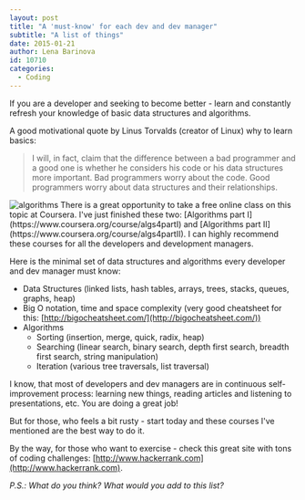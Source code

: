 ```yaml
---
layout: post
title: "A 'must-know' for each dev and dev manager"
subtitle: "A list of things"
date: 2015-01-21
author: Lena Barinova
id: 10710
categories:
  - Coding
---
```


If you are a developer and seeking to become better - learn and constantly refresh your knowledge of basic data structures and algorithms.

A good motivational quote by Linus Torvalds (creator of Linux) why to learn basics:

>I will, in fact, claim that the difference between a bad programmer and a good one is whether he considers his code or his data structures more important. Bad programmers worry about the code. Good programmers worry about data structures and their relationships.

<img src="{{ site.baseurl }}/img/post_img/Algorithms.png" alt="algorithms" class="right" />
There is a great opportunity to take a free online class on this topic at Coursera. I've just finished these two: [Algorithms part I](https://www.coursera.org/course/algs4partI) and [Algorithms part II](https://www.coursera.org/course/algs4partII). I can highly recommend these courses for all the developers and development managers.

Here is the minimal set of data structures and algorithms every developer and dev manager must know:

* Data Structures (linked lists, hash tables, arrays, trees, stacks, queues, graphs, heap)
* Big O notation, time and space complexity (very good cheatsheet for this: [http://bigocheatsheet.com/](http://bigocheatsheet.com/))
* Algorithms
  * Sorting (insertion, merge, quick, radix, heap)
  * Searching (linear search, binary search, depth first search, breadth first search, string manipulation)
  * Iteration (various tree traversals, list traversal)

I know, that most of developers and dev managers are in continuous self-improvement process: learning new things, reading articles and listening to presentations, etc. You are doing a great job!

But for those, who feels a bit rusty - start today and these courses I've mentioned are the best way to do it.

By the way, for those who want to exercise - check this great site with tons of coding challenges: [http://www.hackerrank.com](http://www.hackerrank.com).

_P.S.: What do you think? What would you add to this list?_